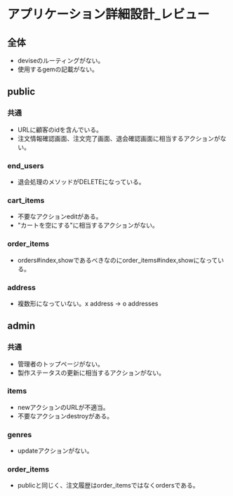 # アプリケーション詳細設計_レビュー

## 全体
- deviseのルーティングがない。
- 使用するgemの記載がない。

## public
### 共通
- URLに顧客のidを含んでいる。
- 注文情報確認画面、注文完了画面、退会確認画面に相当するアクションがない。

### end_users
- 退会処理のメソッドがDELETEになっている。
 
### cart_items
- 不要なアクションeditがある。
- "カートを空にする"に相当するアクションがない。
 
### order_items
- orders#index,showであるべきなのにorder_items#index,showになっている。

### address
- 複数形になっていない。x address → o addresses


## admin
### 共通
- 管理者のトップページがない。
- 製作ステータスの更新に相当するアクションがない。

### items
- newアクションのURLが不適当。
- 不要なアクションdestroyがある。

### genres
- updateアクションがない。

### order_items
- publicと同じく、注文履歴はorder_itemsではなくordersである。
